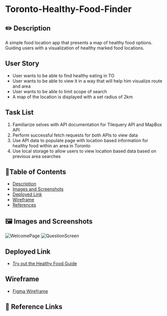 # Toronto-Healthy-Food-Finder

## ✏️ Description
   A simple food location app that presents a map of healthy food options. Guiding users with a visualization of healthy marked food locations.


## User Story
- User wants to be able to find healthy eating in TO
- User wants to be able to view it in a way that will help him visualize route and area
- User wants to be able to limit scope of search
- A map of the location is displayed with a set radius of 2km


## Task List
1) Familiarize selves with API documentation for Tilequery API and MapBox API
2) Perform successful fetch requests for both APIs to view data
3) Use API data to populate page with location based information for healthy food within an area in Toronto
4) Use local storage to allow users to view location based data based on previous area searches

## 📜Table of Contents
- [Description](#description)
- [Images and Screenshots](#images-and-screenshots)
- [Deployed Link](#deployed-Link)
- [Wireframe](https://www.figma.com/file/RZhzRnK6eMB49M3BBlxbzu/Toronto-Healthy-Food-Finder?node-id=0%3A1)
- [References](#References)
## 🖼️ Images and Screenshots
 ![WelcomePage](INSERT_LINK)
 ![QuestionScreen](INSERT_LINK)


## Deployed Link
 - [Try out the Healthy Food Guide](INSERT_LINK/)
 
## Wireframe
- [Figma Wireframe](INSERT_WIREFRAME)

## 📝 Reference Links
